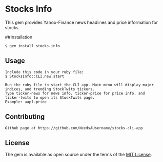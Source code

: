 # Stocks Info

This gem provides Yahoo-Finance news headlines and price information for stocks.

##Installation

    $ gem install stocks-info

##  Usage

    Include this code in your ruby file:
    $ StocksInfo::CLI.new.start

    Run the ruby file to start the CLI app. Main menu will display major indices, and trending StockTwits tickers.
    Type ticker-news for news info, ticker-price for price info, and ticker-twits to open its StockTwits page.
    Example: aapl-price

## Contributing

    Github page at https://github.com/NeedsAUsername/stocks-cli-app

## License

The gem is available as open source under the terms of the [MIT License](http://opensource.org/licenses/MIT).
